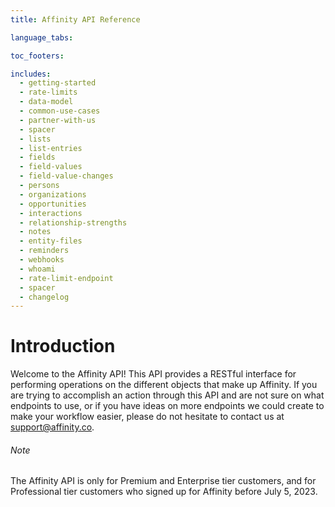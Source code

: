```yaml
---
title: Affinity API Reference

language_tabs:

toc_footers:

includes:
  - getting-started
  - rate-limits
  - data-model
  - common-use-cases
  - partner-with-us
  - spacer
  - lists
  - list-entries
  - fields
  - field-values
  - field-value-changes
  - persons
  - organizations
  - opportunities
  - interactions
  - relationship-strengths
  - notes
  - entity-files
  - reminders
  - webhooks
  - whoami
  - rate-limit-endpoint
  - spacer
  - changelog
---
```


# Introduction

Welcome to the Affinity API! This API provides a RESTful interface for performing
operations on the different objects that make up Affinity. If you are trying to
accomplish an action through this API and are not sure on what endpoints to use, or
if you have ideas on more endpoints we could create to make your workflow easier,
please do not hesitate to contact us at [support@affinity.co](support@affinity.co).

<aside class="notice">
  <h6>Note</h6>
  <p>The Affinity API is <span class="bold">only for Premium and Enterprise tier customers,</span> and for Professional tier customers who signed up for Affinity before July 5, 2023.</p>
</aside>
